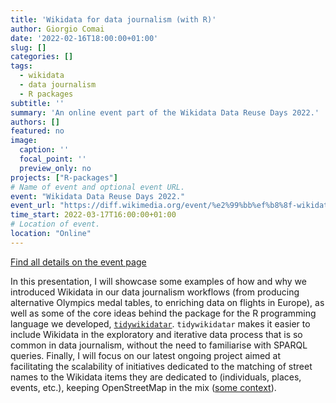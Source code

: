 ```yaml
---
title: 'Wikidata for data journalism (with R)'
author: Giorgio Comai
date: '2022-02-16T18:00:00+01:00'
slug: []
categories: []
tags:
  - wikidata
  - data journalism
  - R packages
subtitle: ''
summary: 'An online event part of the Wikidata Data Reuse Days 2022.'
authors: []
featured: no
image:
  caption: ''
  focal_point: ''
  preview_only: no
projects: ["R-packages"]
# Name of event and optional event URL.
event: "Wikidata Data Reuse Days 2022."
event_url: "https://diff.wikimedia.org/event/%e2%99%bb%ef%b8%8f-wikidata-for-data-journalism-with-r/"
time_start: 2022-03-17T16:00:00+01:00
# Location of event.
location: "Online"
---
```

[Find all details on the event page](https://diff.wikimedia.org/event/%e2%99%bb%ef%b8%8f-wikidata-for-data-journalism-with-r/)

In this presentation, I will showcase some examples of how and why we introduced Wikidata in our data journalism workflows (from producing alternative Olympics medal tables, to enriching data on flights in Europe), as well as some of the core ideas behind the package for the R programming language we developed, [`tidywikidatar`](https://github.com/EDJNet/tidywikidatar/). `tidywikidatar` makes it easier to include Wikidata in the exploratory and iterative data process that is so common in data journalism, without the need to familiarise with SPARQL queries. Finally, I will focus on our latest ongoing project aimed at facilitating the scalability of initiatives dedicated to the matching of street names to the Wikidata items they are dedicated to (individuals, places, events, etc.), keeping OpenStreetMap in the mix ([some context](https://medium.com/european-data-journalism-network/finding-gendered-street-names-a-step-by-step-walkthrough-with-r-7608c2d36a77)).

